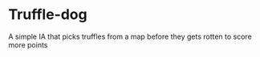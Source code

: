 # Truffle-dog
A simple IA that picks truffles from a map before they gets rotten to score more points
